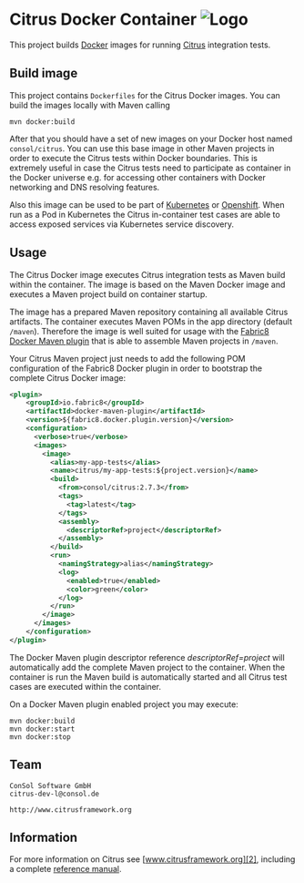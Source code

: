 Citrus Docker Container ![Logo][1]
==============

This project builds [Docker](https://www.docker.com/) images for running [Citrus](http://citrusframework.org) integration tests.

Build image
---------

This project contains `Dockerfiles` for the Citrus Docker images. You can build the images locally with Maven calling

```
mvn docker:build
```

After that you should have a set of new images on your Docker host named `consol/citrus`. You can use this base image in other
Maven projects in order to execute the Citrus tests within Docker boundaries. This is extremely useful in case the Citrus tests need
to participate as container in the Docker universe e.g. for accessing other containers with Docker networking and DNS resolving features.
 
Also this image can be used to be part of [Kubernetes](https://kubernetes.io/) or [Openshift](https://www.openshift.com/). When run as a 
Pod in Kubernetes the Citrus in-container test cases are able to access exposed services via Kubernetes service discovery.

Usage
---------

The Citrus Docker image executes Citrus integration tests as Maven build within the container. The
image is based on the Maven Docker image and executes a Maven project build on container startup.

The image has a prepared Maven repository containing all available Citrus artifacts. The container executes
Maven POMs in the app directory (default `/maven`). Therefore the image is well suited for usage with the
[Fabric8 Docker Maven plugin](https://github.com/fabric8io/docker-maven-plugin) that is able to assemble Maven projects in `/maven`. 

Your Citrus Maven project just needs to add the following POM configuration of the Fabric8 Docker plugin in order to
bootstrap the complete Citrus Docker image:

```xml
<plugin>
    <groupId>io.fabric8</groupId>
    <artifactId>docker-maven-plugin</artifactId>
    <version>${fabric8.docker.plugin.version}</version>
    <configuration>
      <verbose>true</verbose>
      <images>
        <image>
          <alias>my-app-tests</alias>
          <name>citrus/my-app-tests:${project.version}</name>
          <build>
            <from>consol/citrus:2.7.3</from>
            <tags>
              <tag>latest</tag>
            </tags>
            <assembly>
              <descriptorRef>project</descriptorRef>
            </assembly>
          </build>
          <run>
            <namingStrategy>alias</namingStrategy>
            <log>
              <enabled>true</enabled>
              <color>green</color>
            </log>
          </run>
        </image>
      </images>
    </configuration>
</plugin>
```

The Docker Maven plugin descriptor reference *descriptorRef=project* will automatically add the complete Maven project to the container.
When the container is run the Maven build is automatically started and all Citrus test cases are executed within the container.

On a Docker Maven plugin enabled project you may execute:

```
mvn docker:build
mvn docker:start
mvn docker:stop
```

Team
---------

```
ConSol Software GmbH
citrus-dev-l@consol.de

http://www.citrusframework.org
```

Information
---------

For more information on Citrus see [www.citrusframework.org][2], including
a complete [reference manual][3].

 [1]: http://www.citrusframework.org/img/brand-logo.png "Citrus"
 [2]: http://www.citrusframework.org
 [3]: http://www.citrusframework.org/reference/html/